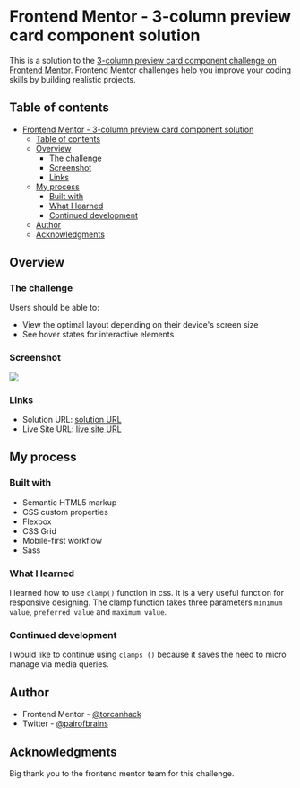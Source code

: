 # Frontend Mentor - 3-column preview card component solution

This is a solution to the [3-column preview card component challenge on Frontend Mentor](https://www.frontendmentor.io/challenges/3column-preview-card-component-pH92eAR2-). Frontend Mentor challenges help you improve your coding skills by building realistic projects. 

## Table of contents

- [Frontend Mentor - 3-column preview card component solution](#frontend-mentor---3-column-preview-card-component-solution)
  - [Table of contents](#table-of-contents)
  - [Overview](#overview)
    - [The challenge](#the-challenge)
    - [Screenshot](#screenshot)
    - [Links](#links)
  - [My process](#my-process)
    - [Built with](#built-with)
    - [What I learned](#what-i-learned)
    - [Continued development](#continued-development)
  - [Author](#author)
  - [Acknowledgments](#acknowledgments)

## Overview

### The challenge

Users should be able to:

- View the optimal layout depending on their device's screen size
- See hover states for interactive elements

### Screenshot

![](./screenshot.jpg)


### Links

- Solution URL: [solution URL](https://github.com/TorCanHack/3-column-preview-card-component-)
- Live Site URL: [live site URL](https://torcanhack.github.io/3-column-preview-card-component-/)

## My process

### Built with

- Semantic HTML5 markup
- CSS custom properties
- Flexbox
- CSS Grid
- Mobile-first workflow
- Sass



### What I learned

I learned how to use `clamp()` function in css. It is a very useful function for responsive designing. The clamp function takes three parameters `minimum value`, `preferred value` and `maximum value`.

### Continued development

I would like to continue using `clamps ()` because it saves the need to micro manage via media queries.



## Author
- Frontend Mentor - [@torcanhack](https://www.frontendmentor.io/profile/torcanhack)
- Twitter - [@pairofbrains](https://www.twitter.com/pairofbrains)



## Acknowledgments
Big thank you to the frontend mentor team for this challenge.
